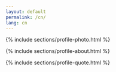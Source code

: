 ```yaml
---
layout: default
permalink: /cn/
lang: cn
---
```

{% include sections/profile-photo.html %}

{% include sections/profile-about.html %}

{% include sections/profile-quote.html %}